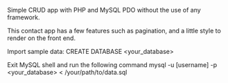 Simple CRUD app with PHP and MySQL PDO without the use of any framework.

This contact app has a few features such as pagination, and a little style to render on the front end. 

Import sample data:
CREATE DATABASE <your_database>

Exit MySQL shell and run the following command 
mysql -u [username] -p <your_database> < /your/path/to/data.sql